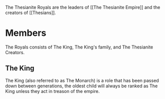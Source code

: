 The Thesianite Royals are the leaders of [[The Thesianite Empire]] and the creators of [[Thesians]].
# Members
The Royals consists of The King, The King's family, and The Thesianite Creators.
## The King
The King (also referred to as The Monarch) is a role that has been passed down between generations, the oldest child will always be ranked as The King unless they act in treason of the empire.